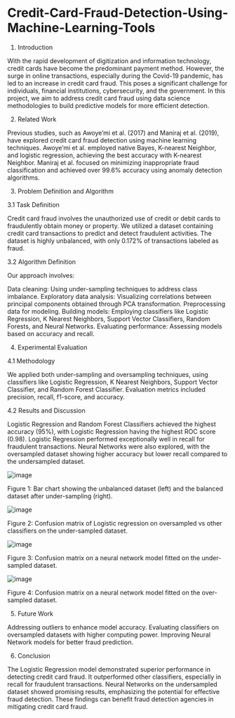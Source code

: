 # Credit-Card-Fraud-Detection-Using-Machine-Learning-Tools


1. Introduction
   
With the rapid development of digitization and information technology, credit cards have become the predominant payment method. However, the surge in online transactions, especially during the Covid-19 pandemic, has led to an increase in credit card fraud. This poses a significant challenge for individuals, financial institutions, cybersecurity, and the government. In this project, we aim to address credit card fraud using data science methodologies to build predictive models for more efficient detection.

2. Related Work
   
Previous studies, such as Awoye’mi et al. (2017) and Maniraj et al. (2019), have explored credit card fraud detection using machine learning techniques. Awoye’mi et al. employed native Bayes, K-nearest Neighbor, and logistic regression, achieving the best accuracy with K-nearest Neighbor. Maniraj et al. focused on minimizing inappropriate fraud classification and achieved over 99.6% accuracy using anomaly detection algorithms.


3. Problem Definition and Algorithm
   
3.1 Task Definition

Credit card fraud involves the unauthorized use of credit or debit cards to fraudulently obtain money or property. We utilized a dataset containing credit card transactions to predict and detect fraudulent activities. The dataset is highly unbalanced, with only 0.172% of transactions labeled as fraud.

3.2 Algorithm Definition

Our approach involves:

Data cleaning: Using under-sampling techniques to address class imbalance.
Exploratory data analysis: Visualizing correlations between principal components obtained through PCA transformation.
Preprocessing data for modeling.
Building models: Employing classifiers like Logistic Regression, K Nearest Neighbors, Support Vector Classifiers, Random Forests, and Neural Networks.
Evaluating performance: Assessing models based on accuracy and recall.


4. Experimental Evaluation
   
4.1 Methodology

We applied both under-sampling and oversampling techniques, using classifiers like Logistic Regression, K Nearest Neighbors, Support Vector Classifier, and Random Forest Classifier. Evaluation metrics included precision, recall, f1-score, and accuracy.

4.2 Results and Discussion

Logistic Regression and Random Forest Classifiers achieved the highest accuracy (95%), with Logistic Regression having the highest ROC score (0.98). Logistic Regression performed exceptionally well in recall for fraudulent transactions. Neural Networks were also explored, with the oversampled dataset showing higher accuracy but lower recall compared to the undersampled dataset.

![image](https://github.com/user-attachments/assets/ac47fd5d-3666-47e9-8eb7-1f40bf0f5c44)


Figure 1: Bar chart showing the unbalanced dataset (left) and the balanced dataset after under-sampling (right).

![image](https://github.com/user-attachments/assets/1abd046c-433f-41b2-8b50-26b727cb41f9)


Figure 2: Confusion matrix of Logistic regression on oversampled vs other classifiers on the under-sampled dataset.

![image](https://github.com/user-attachments/assets/2e561dbe-543e-4971-84f3-94fef015b1d7)


Figure 3: Confusion matrix on a neural network model fitted on the under-sampled dataset.

![image](https://github.com/user-attachments/assets/81fc5124-c46a-41a0-8fbf-9a371e6edf7d)



Figure 4: Confusion matrix on a neural network model fitted on the over-sampled dataset.


5. Future Work
   
Addressing outliers to enhance model accuracy.
Evaluating classifiers on oversampled datasets with higher computing power.
Improving Neural Network models for better fraud prediction.

6. Conclusion
   
The Logistic Regression model demonstrated superior performance in detecting credit card fraud. It outperformed other classifiers, especially in recall for fraudulent transactions. Neural Networks on the undersampled dataset showed promising results, emphasizing the potential for effective fraud detection. These findings can benefit fraud detection agencies in mitigating credit card fraud.

